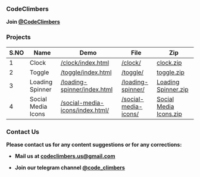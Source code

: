 ### CodeClimbers
**Join [@CodeClimbers](https://telegram.me/code_climbers)**

### Projects

| S.NO | Name | Demo | File | Zip  |
| ---- | ---- | ---- | ---- | ---- |
| 1    | Clock | [/clock/index.html](https://codeclimbersofficial.github.io/clock/) | [/clock/](https://github.com/CodeClimbersOfficial/codeclimbersofficial.github.io/tree/main/clock) | [clock.zip](https://t.me/code_climbers/19) |
| 2  | Toggle | [/toggle/index.html](https://codeclimbersofficial.github.io/toggle/) | [/toggle/](https://github.com/CodeClimbersOfficial/codeclimbersofficial.github.io/tree/main/toggle) | [toggle.zip](https://t.me/code_climbers/32)
| 3  | Loading Spinner | [/loading-spinner/index.html](https://codeclimbersofficial.github.io/loading-spinner/) | [/loading-spinner/](https://github.com/CodeClimbersOfficial/codeclimbersofficial.github.io/tree/main/loading-spinner) | [Loading Spinner.zip](https://t.me/code_climbers/59)
| 4  | Social Media Icons | [/social-media-icons/index.html/](https://codeclimbersofficial.github.io/loading-spinner/) | [/social-media-icons/](https://github.com/CodeClimbersOfficial/codeclimbersofficial.github.io/tree/main/social-media-icons) | [Social Media Icons.zip](https://t.me/code_climbers/59)

### Contact Us

**Please contact us for any content suggestions or for any corrections:**

- **Mail us at [codeclimbers.us@gmail.com](mailto:codeclimbersofficial.us@gmail.com)**

- **Join our telegram channel
[@code_climbers](https://telegram.me/code_climbers)**




